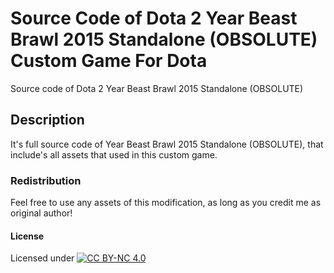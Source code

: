 # Source Code of Dota 2 Year Beast Brawl 2015 Standalone (OBSOLUTE) Custom Game For Dota
 
Source code of Dota 2 Year Beast Brawl 2015 Standalone (OBSOLUTE)
 
## Description
It's full source code of Year Beast Brawl 2015 Standalone (OBSOLUTE), that include's all assets that used in this custom game.

### Redistribution
Feel free to use any assets of this modification, as long as you credit me as original author!

#### License
Licensed under [![CC BY-NC 4.0](https://licensebuttons.net/l/by-nc/4.0/80x15.png)](https://creativecommons.org/licenses/by-nc/4.0/)